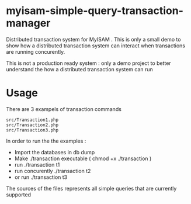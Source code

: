 # myisam-simple-query-transaction-manager
Distributed transaction system for MyISAM . This is only a small demo to show how a distributed transaction system can interact when transactions are running concurently. 

This is not a production ready system : only a demo project to better understand the how a distributed transaction system can run

# Usage

There are 3 exampels of transaction commands 

~~~
src/Transaction1.php
src/Transaction2.php
src/Transaction3.php
~~~

In order to run the the examples :

 * Import the databases in db dump
 * Make ./transaction executable ( chmod +x ./transaction ) 
 * run ./transaction t1
 * run concurently ./transaction t2
 * or run ./transaction t3 
 
 The sources of the files represents all simple queries that are currently supported

